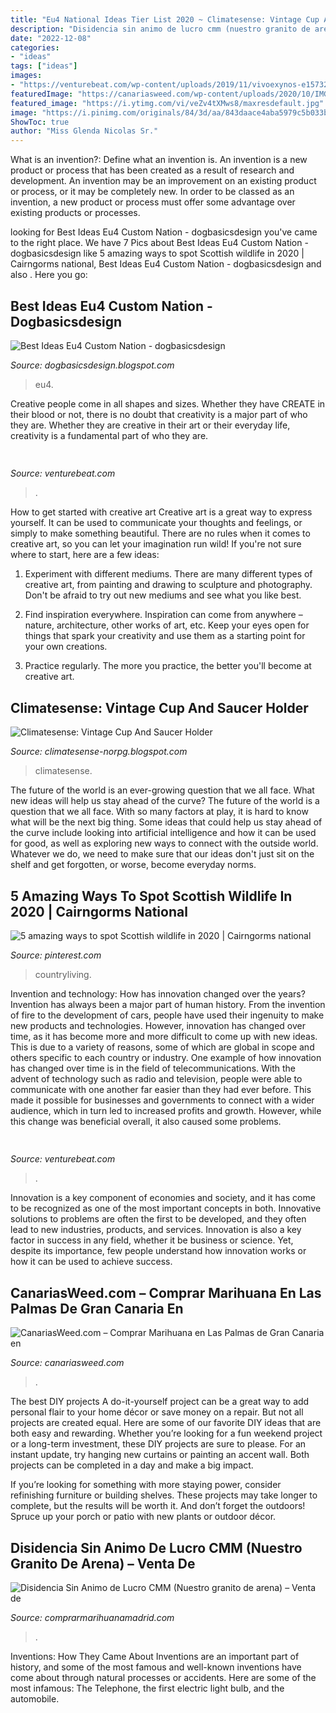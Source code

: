 ```yaml
---
title: "Eu4 National Ideas Tier List 2020 ~ Climatesense: Vintage Cup And Saucer Holder"
description: "Disidencia sin animo de lucro cmm (nuestro granito de arena) – venta de"
date: "2022-12-08"
categories:
- "ideas"
tags: ["ideas"]
images:
- "https://venturebeat.com/wp-content/uploads/2019/11/vivoexynos-e1573227653262.jpg"
featuredImage: "https://canariasweed.com/wp-content/uploads/2020/10/IMG-20201001-WA0165-1024x576.jpg"
featured_image: "https://i.ytimg.com/vi/veZv4tXMws8/maxresdefault.jpg"
image: "https://i.pinimg.com/originals/84/3d/aa/843daace4aba5979c5b033b9859102ac.jpg"
ShowToc: true
author: "Miss Glenda Nicolas Sr."
---
```



What is an invention?: Define what an invention is.
An invention is a new product or process that has been created as a result of research and development. An invention may be an improvement on an existing product or process, or it may be completely new. In order to be classed as an invention, a new product or process must offer some advantage over existing products or processes.

	

		
looking for Best Ideas Eu4 Custom Nation - dogbasicsdesign you've came to the right place. We have 7 Pics about Best Ideas Eu4 Custom Nation - dogbasicsdesign like 5 amazing ways to spot Scottish wildlife in 2020 | Cairngorms national, Best Ideas Eu4 Custom Nation - dogbasicsdesign and also . Here you go:
		
    
## Best Ideas Eu4 Custom Nation - Dogbasicsdesign

<img loading=lazy src="https://i.ytimg.com/vi/veZv4tXMws8/maxresdefault.jpg" onerror="this.onerror=null;this.src='https://tse2.mm.bing.net/th?id=OIP.Vl5VqEYo8SGkKHCYsb1WWgHaEK&amp;pid=15.1';" alt="Best Ideas Eu4 Custom Nation - dogbasicsdesign">

_Source: dogbasicsdesign.blogspot.com_

>eu4. 

	

Creative people come in all shapes and sizes. Whether they have CREATE in their blood or not, there is no doubt that creativity is a major part of who they are. Whether they are creative in their art or their everyday life, creativity is a fundamental part of who they are.

    
## 

<img loading=lazy src="https://venturebeat.com/wp-content/uploads/2019/11/sirired.jpg" onerror="this.onerror=null;this.src='https://tse3.mm.bing.net/th?id=OIP.JLRusF0NhdqAVoxmYe6LnQHaDt&amp;pid=15.1';" alt="">

_Source: venturebeat.com_

>. 

	

How to get started with creative art
Creative art is a great way to express yourself. It can be used to communicate your thoughts and feelings, or simply to make something beautiful. There are no rules when it comes to creative art, so you can let your imagination run wild! If you're not sure where to start, here are a few ideas:
1. Experiment with different mediums. There are many different types of creative art, from painting and drawing to sculpture and photography. Don't be afraid to try out new mediums and see what you like best.

2. Find inspiration everywhere. Inspiration can come from anywhere – nature, architecture, other works of art, etc. Keep your eyes open for things that spark your creativity and use them as a starting point for your own creations.

3. Practice regularly. The more you practice, the better you'll become at creative art.

    
## Climatesense: Vintage Cup And Saucer Holder

<img loading=lazy src="https://i.pinimg.com/originals/84/3d/aa/843daace4aba5979c5b033b9859102ac.jpg" onerror="this.onerror=null;this.src='https://tse1.mm.bing.net/th?id=OIP.7J2z3DdE9nA_EncJ2S7MxwHaJ4&amp;pid=15.1';" alt="Climatesense: Vintage Cup And Saucer Holder">

_Source: climatesense-norpg.blogspot.com_

>climatesense. 

	

The future of the world is an ever-growing question that we all face. What new ideas will help us stay ahead of the curve?
The future of the world is a question that we all face. With so many factors at play, it is hard to know what will be the next big thing. Some ideas that could help us stay ahead of the curve include looking into artificial intelligence and how it can be used for good, as well as exploring new ways to connect with the outside world. Whatever we do, we need to make sure that our ideas don't just sit on the shelf and get forgotten, or worse, become everyday norms.

    
## 5 Amazing Ways To Spot Scottish Wildlife In 2020 | Cairngorms National

<img loading=lazy src="https://i.pinimg.com/originals/26/06/a8/2606a8b96aba6a5fa83ddafc7e0f7758.jpg" onerror="this.onerror=null;this.src='https://tse4.mm.bing.net/th?id=OIP.EsVNAQHuKBIlbZJgBsaB0QHaLF&amp;pid=15.1';" alt="5 amazing ways to spot Scottish wildlife in 2020 | Cairngorms national">

_Source: pinterest.com_

>countryliving. 

	

Invention and technology: How has innovation changed over the years?
Invention has always been a major part of human history. From the invention of fire to the development of cars, people have used their ingenuity to make new products and technologies. However, innovation has changed over time, as it has become more and more difficult to come up with new ideas. This is due to a variety of reasons, some of which are global in scope and others specific to each country or industry.
One example of how innovation has changed over time is in the field of telecommunications. With the advent of technology such as radio and television, people were able to communicate with one another far easier than they had ever before. This made it possible for businesses and governments to connect with a wider audience, which in turn led to increased profits and growth. However, while this change was beneficial overall, it also caused some problems.

    
## 

<img loading=lazy src="https://venturebeat.com/wp-content/uploads/2019/11/vivoexynos-e1573227653262.jpg" onerror="this.onerror=null;this.src='https://tse4.mm.bing.net/th?id=OIP.oTbiObz3bFvUIhbHnSiY5wHaEK&amp;pid=15.1';" alt="">

_Source: venturebeat.com_

>. 

	

Innovation is a key component of economies and society, and it has come to be recognized as one of the most important concepts in both. Innovative solutions to problems are often the first to be developed, and they often lead to new industries, products, and services. Innovation is also a key factor in success in any field, whether it be business or science. Yet, despite its importance, few people understand how innovation works or how it can be used to achieve success.

    
## CanariasWeed.com – Comprar Marihuana En Las Palmas De Gran Canaria En

<img loading=lazy src="https://canariasweed.com/wp-content/uploads/2020/10/IMG-20201001-WA0165-1024x576.jpg" onerror="this.onerror=null;this.src='https://tse4.mm.bing.net/th?id=OIP.VsHNLvxPwtsDjqhrJvZHPQHaEK&amp;pid=15.1';" alt="CanariasWeed.com – Comprar Marihuana en Las Palmas de Gran Canaria en">

_Source: canariasweed.com_

>. 

	

The best DIY projects
A do-it-yourself project can be a great way to add personal flair to your home décor or save money on a repair. But not all projects are created equal. Here are some of our favorite DIY ideas that are both easy and rewarding.
Whether you’re looking for a fun weekend project or a long-term investment, these DIY projects are sure to please. For an instant update, try hanging new curtains or painting an accent wall. Both projects can be completed in a day and make a big impact.

If you’re looking for something with more staying power, consider refinishing furniture or building shelves. These projects may take longer to complete, but the results will be worth it. And don’t forget the outdoors! Spruce up your porch or patio with new plants or outdoor décor.

    
## Disidencia Sin Animo De Lucro CMM (Nuestro Granito De Arena) – Venta De

<img loading=lazy src="https://1.bp.blogspot.com/-ub87B3JoVwU/X7wpji2OXRI/AAAAAAAApWM/HEV0swhg1Egle-VhFHi25COGVOdNhRtlQCLcBGAsYHQ/s16000/Coat_of_arms_of_the_Sahrawi_Arab_Democratic_Republic.svg.png" onerror="this.onerror=null;this.src='https://tse3.mm.bing.net/th?id=OIP.3uaAIx1ncFoIQnJOCjiGxAHaIF&amp;pid=15.1';" alt="Disidencia Sin Animo de Lucro CMM (Nuestro granito de arena) – Venta de">

_Source: comprarmarihuanamadrid.com_

>. 

	

Inventions: How They Came About
Inventions are an important part of history, and some of the most famous and well-known inventions have come about through natural processes or accidents. Here are some of the most infamous: The Telephone, the first electric light bulb, and the automobile.

